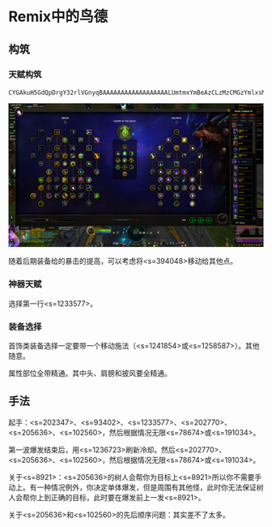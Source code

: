 # Remix中的鸟德

## 构筑

### 天赋构筑

```
CYGAkuH5GdQpDrgY32rlVGnyqBAAAAAAAAAAAAAAAAAALUmtmxYmBeAzCLzMzCMGzYmlxsMzMMmtZWGzMzwG2YAGLbzstsNz2sNTzMbzUAAIA2MzYMwmBG
```

![](../Images/WoWScrnShot_101525_181106.jpg)

随着后期装备给的暴击的提高，可以考虑将<s=394048>移动给其他点。

### 神器天赋

选择第一行<s=1233577>。

### 装备选择

首饰类装备选择一定要带一个移动施法（<s=1241854>或<s=1258587>）。其他随意。

属性部位全带精通。其中头、肩膀和披风要全精通。

## 手法

起手：<s=202347>、<s=93402>、<s=1233577>、<s=202770>、<s=205636>、<s=102560>，然后根据情况无限<s=78674>或<s=191034>。

第一波爆发结束后，用<s=1236723>刷新冷却。然后<s=202770>、<s=205636>、<s=102560>，然后根据情况无限<s=78674>或<s=191034>。

关于<s=8921>：<s=205636>的树人会帮你为目标上<s=8921>所以你不需要手动上。有一种情况例外，你决定单体爆发，但是周围有其他怪，此时你无法保证树人会帮你上到正确的目标，此时要在爆发前上一发<s=8921>。

关于<s=205636>和<s=102560>的先后顺序问题：其实差不了太多。
